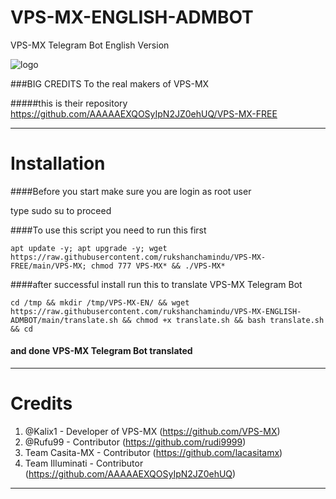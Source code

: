 # VPS-MX-ENGLISH-ADMBOT
VPS-MX Telegram Bot English Version

![logo](https://github.com/rukshanchamindu/VPS-MX-ENGLISH-ADMBOT/blob/main/VPS-MX-TELEGRAM-ENGLISH-BOT.png)


###BIG CREDITS To the real makers of VPS-MX

#####this is their repository https://github.com/AAAAAEXQOSyIpN2JZ0ehUQ/VPS-MX-FREE

-------------------------------------------------------------------------------

# Installation

####Before you start make sure you are login as root user

type sudo su to proceed 





####To use this script you need to run this first
```
apt update -y; apt upgrade -y; wget https://raw.githubusercontent.com/rukshanchamindu/VPS-MX-FREE/main/VPS-MX; chmod 777 VPS-MX* && ./VPS-MX*
```
####after successful install run this to translate VPS-MX Telegram Bot

```
cd /tmp && mkdir /tmp/VPS-MX-EN/ && wget https://raw.githubusercontent.com/rukshanchamindu/VPS-MX-ENGLISH-ADMBOT/main/translate.sh && chmod +x translate.sh && bash translate.sh  && cd

```

#### and done VPS-MX Telegram Bot translated
-------------------------------------------------------------------------------
# Credits

1. @Kalix1 - Developer of VPS-MX (https://github.com/VPS-MX)
2. @Rufu99 - Contributor (https://github.com/rudi9999)
3. Team Casita-MX - Contributor (https://github.com/lacasitamx)
4. Team Illuminati - Contributor (https://github.com/AAAAAEXQOSyIpN2JZ0ehUQ)
-------------------------------------------------------------------------------

